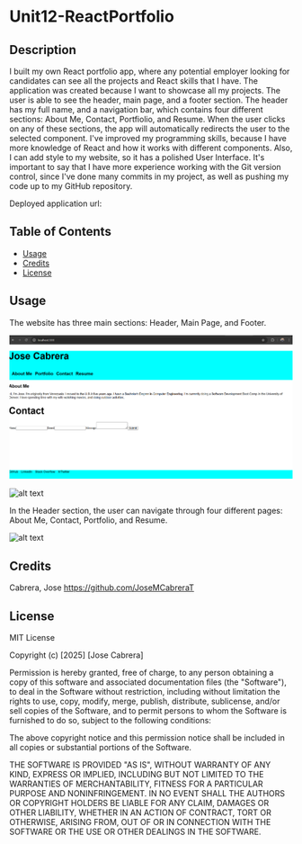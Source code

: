 # Unit12-ReactPortfolio

## Description

I built my own React portfolio app, where any potential employer looking for candidates can see all the projects and React skills that I have. The application was created
because I want to showcase all my projects. The user is able to see the header, main page, and a footer section. The header has my full name, and a navigation bar, which contains four different sections: About Me, Contact, Portfiolio, and Resume. When the user clicks on any of these sections, the app will automatically redirects the user to the selected component. I've improved my programming skills, because I have more knowledge of React and how it works with different components. Also, I can add style to my website, so it has a polished User Interface. It's important to say that I have more experience working with the Git version control, since I've done many commits in my project, as well as pushing my code up to my GitHub repository.

Deployed application url: 

## Table of Contents

- [Usage](#usage)
- [Credits](#credits)
- [License](#license)

## Usage

The website has three main sections: Header, Main Page, and Footer.

![alt text](/src/assets/images/Screenshot.png)

![alt text]()

In the Header section, the user can navigate through four different pages: About Me, Contact, Portfolio, and Resume.

![alt text]()


## Credits

Cabrera, Jose   https://github.com/JoseMCabreraT

## License

MIT License

Copyright (c) [2025] [Jose Cabrera]

Permission is hereby granted, free of charge, to any person obtaining a copy
of this software and associated documentation files (the "Software"), to deal
in the Software without restriction, including without limitation the rights
to use, copy, modify, merge, publish, distribute, sublicense, and/or sell
copies of the Software, and to permit persons to whom the Software is
furnished to do so, subject to the following conditions:

The above copyright notice and this permission notice shall be included in all
copies or substantial portions of the Software.

THE SOFTWARE IS PROVIDED "AS IS", WITHOUT WARRANTY OF ANY KIND, EXPRESS OR
IMPLIED, INCLUDING BUT NOT LIMITED TO THE WARRANTIES OF MERCHANTABILITY,
FITNESS FOR A PARTICULAR PURPOSE AND NONINFRINGEMENT. IN NO EVENT SHALL THE
AUTHORS OR COPYRIGHT HOLDERS BE LIABLE FOR ANY CLAIM, DAMAGES OR OTHER
LIABILITY, WHETHER IN AN ACTION OF CONTRACT, TORT OR OTHERWISE, ARISING FROM,
OUT OF OR IN CONNECTION WITH THE SOFTWARE OR THE USE OR OTHER DEALINGS IN THE
SOFTWARE.